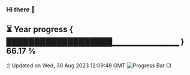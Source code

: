 ### Hi there 👋
⏳ Year progress { ███████████████████▁▁▁▁▁▁▁▁▁▁▁ } 66.17 %
---
⏰ Updated on Wed, 30 Aug 2023 12:09:48 GMT
![Progress Bar CI](https://github.com/Moyi321/Moyi321/workflows/Progress%20Bar%20CI/badge.svg)
